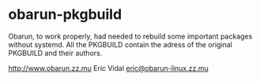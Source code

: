 # obarun-pkgbuild
Obarun, to work properly, had needed to rebuild some important packages without systemd.
All the PKGBUILD contain the adress of the original PKGBUILD and their authors.

http://www.obarun.zz.mu
Eric Vidal eric@obarun-linux.zz.mu
